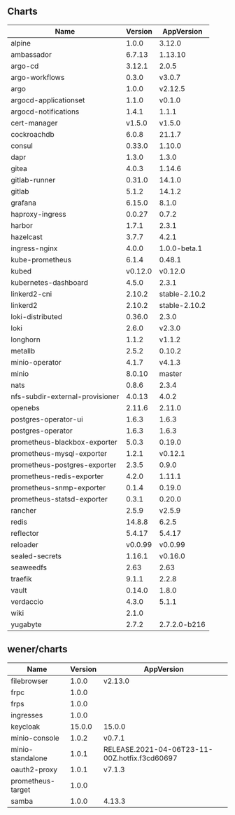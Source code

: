 ## Charts

| Name | Version | AppVersion |
|------|---------|------------|
| alpine | 1.0.0 | 3.12.0 |
| ambassador | 6.7.13 | 1.13.10 |
| argo-cd | 3.12.1 | 2.0.5 |
| argo-workflows | 0.3.0 | v3.0.7 |
| argo | 1.0.0 | v2.12.5 |
| argocd-applicationset | 1.1.0 | v0.1.0 |
| argocd-notifications | 1.4.1 | 1.1.1 |
| cert-manager | v1.5.0 | v1.5.0 |
| cockroachdb | 6.0.8 | 21.1.7 |
| consul | 0.33.0 | 1.10.0 |
| dapr | 1.3.0 | 1.3.0 |
| gitea | 4.0.3 | 1.14.6 |
| gitlab-runner | 0.31.0 | 14.1.0 |
| gitlab | 5.1.2 | 14.1.2 |
| grafana | 6.15.0 | 8.1.0 |
| haproxy-ingress | 0.0.27 | 0.7.2 |
| harbor | 1.7.1 | 2.3.1 |
| hazelcast | 3.7.7 | 4.2.1 |
| ingress-nginx | 4.0.0 | 1.0.0-beta.1 |
| kube-prometheus | 6.1.4 | 0.48.1 |
| kubed | v0.12.0 | v0.12.0 |
| kubernetes-dashboard | 4.5.0 | 2.3.1 |
| linkerd2-cni | 2.10.2 | stable-2.10.2 |
| linkerd2 | 2.10.2 | stable-2.10.2 |
| loki-distributed | 0.36.0 | 2.3.0 |
| loki | 2.6.0 | v2.3.0 |
| longhorn | 1.1.2 | v1.1.2 |
| metallb | 2.5.2 | 0.10.2 |
| minio-operator | 4.1.7 | v4.1.3 |
| minio | 8.0.10 | master |
| nats | 0.8.6 | 2.3.4 |
| nfs-subdir-external-provisioner | 4.0.13 | 4.0.2 |
| openebs | 2.11.6 | 2.11.0 |
| postgres-operator-ui | 1.6.3 | 1.6.3 |
| postgres-operator | 1.6.3 | 1.6.3 |
| prometheus-blackbox-exporter | 5.0.3 | 0.19.0 |
| prometheus-mysql-exporter | 1.2.1 | v0.12.1 |
| prometheus-postgres-exporter | 2.3.5 | 0.9.0 |
| prometheus-redis-exporter | 4.2.0 | 1.11.1 |
| prometheus-snmp-exporter | 0.1.4 | 0.19.0 |
| prometheus-statsd-exporter | 0.3.1 | 0.20.0 |
| rancher | 2.5.9 | v2.5.9 |
| redis | 14.8.8 | 6.2.5 |
| reflector | 5.4.17 | 5.4.17 |
| reloader | v0.0.99 | v0.0.99 |
| sealed-secrets | 1.16.1 | v0.16.0 |
| seaweedfs | 2.63 | 2.63 |
| traefik | 9.1.1 | 2.2.8 |
| vault | 0.14.0 | 1.8.0 |
| verdaccio | 4.3.0 | 5.1.1 |
| wiki | 2.1.0 |  |
| yugabyte | 2.7.2 | 2.7.2.0-b216 |

## wener/charts

| Name | Version | AppVersion |
|------|---------|------------|
| filebrowser | 1.0.0 | v2.13.0 |
| frpc | 1.0.0 |  |
| frps | 1.0.0 |  |
| ingresses | 1.0.0 |  |
| keycloak | 15.0.0 | 15.0.0 |
| minio-console | 1.0.2 | v0.7.1 |
| minio-standalone | 1.0.1 | RELEASE.2021-04-06T23-11-00Z.hotfix.f3cd60697 |
| oauth2-proxy | 1.0.1 | v7.1.3 |
| prometheus-target | 1.0.0 |  |
| samba | 1.0.0 | 4.13.3 |

